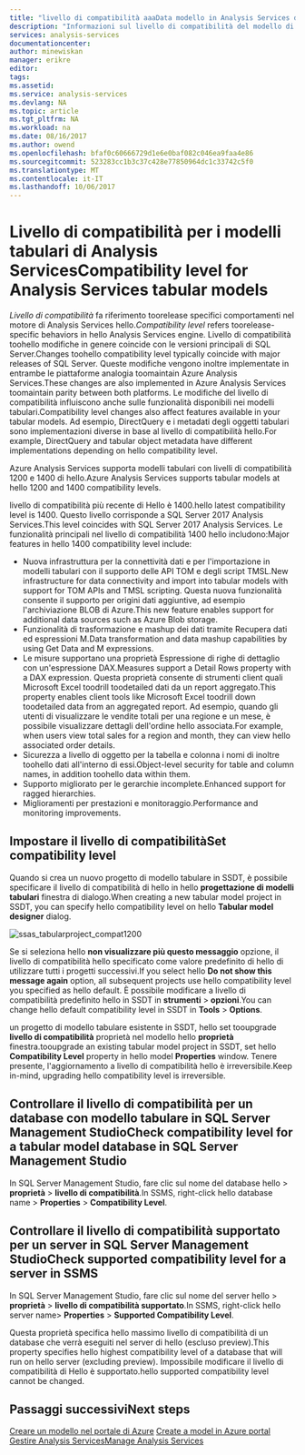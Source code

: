 ```yaml
---
title: "livello di compatibilità aaaData modello in Analysis Services di Azure | Documenti Microsoft"
description: "Informazioni sul livello di compatibilità del modello di dati tabulari."
services: analysis-services
documentationcenter: 
author: minewiskan
manager: erikre
editor: 
tags: 
ms.assetid: 
ms.service: analysis-services
ms.devlang: NA
ms.topic: article
ms.tgt_pltfrm: NA
ms.workload: na
ms.date: 08/16/2017
ms.author: owend
ms.openlocfilehash: bfaf0c60666729d1e6e0baf082c046ea9faa4e86
ms.sourcegitcommit: 523283cc1b3c37c428e77850964dc1c33742c5f0
ms.translationtype: MT
ms.contentlocale: it-IT
ms.lasthandoff: 10/06/2017
---
```

# <a name="compatibility-level-for-analysis-services-tabular-models"></a><span data-ttu-id="46d4b-103">Livello di compatibilità per i modelli tabulari di Analysis Services</span><span class="sxs-lookup"><span data-stu-id="46d4b-103">Compatibility level for Analysis Services tabular models</span></span>

<span data-ttu-id="46d4b-104">*Livello di compatibilità* fa riferimento toorelease specifici comportamenti nel motore di Analysis Services hello.</span><span class="sxs-lookup"><span data-stu-id="46d4b-104">*Compatibility level* refers toorelease-specific behaviors in hello Analysis Services engine.</span></span> <span data-ttu-id="46d4b-105">Livello di compatibilità toohello modifiche in genere coincide con le versioni principali di SQL Server.</span><span class="sxs-lookup"><span data-stu-id="46d4b-105">Changes toohello compatibility level typically coincide with major releases of SQL Server.</span></span> <span data-ttu-id="46d4b-106">Queste modifiche vengono inoltre implementate in entrambe le piattaforme analogia toomaintain Azure Analysis Services.</span><span class="sxs-lookup"><span data-stu-id="46d4b-106">These changes are also implemented in Azure Analysis Services toomaintain parity between both platforms.</span></span> <span data-ttu-id="46d4b-107">Le modifiche del livello di compatibilità influiscono anche sulle funzionalità disponibili nei modelli tabulari.</span><span class="sxs-lookup"><span data-stu-id="46d4b-107">Compatibility level changes also affect features available in your tabular models.</span></span> <span data-ttu-id="46d4b-108">Ad esempio, DirectQuery e i metadati degli oggetti tabulari sono implementazioni diverse in base al livello di compatibilità hello.</span><span class="sxs-lookup"><span data-stu-id="46d4b-108">For example, DirectQuery and tabular object metadata have different implementations depending on hello compatibility level.</span></span> 

<span data-ttu-id="46d4b-109">Azure Analysis Services supporta modelli tabulari con livelli di compatibilità 1200 e 1400 di hello.</span><span class="sxs-lookup"><span data-stu-id="46d4b-109">Azure Analysis Services supports tabular models at hello 1200 and 1400 compatibility levels.</span></span>

<span data-ttu-id="46d4b-110">livello di compatibilità più recente di Hello è 1400.</span><span class="sxs-lookup"><span data-stu-id="46d4b-110">hello latest compatibility level is 1400.</span></span> <span data-ttu-id="46d4b-111">Questo livello corrisponde a SQL Server 2017 Analysis Services.</span><span class="sxs-lookup"><span data-stu-id="46d4b-111">This level coincides with SQL Server 2017 Analysis Services.</span></span> <span data-ttu-id="46d4b-112">Le funzionalità principali nel livello di compatibilità 1400 hello includono:</span><span class="sxs-lookup"><span data-stu-id="46d4b-112">Major features in hello 1400 compatibility level include:</span></span>

*  <span data-ttu-id="46d4b-113">Nuova infrastruttura per la connettività dati e per l'importazione in modelli tabulari con il supporto delle API TOM e degli script TMSL.</span><span class="sxs-lookup"><span data-stu-id="46d4b-113">New infrastructure for data connectivity and import into tabular models with support for TOM APIs and TMSL scripting.</span></span> <span data-ttu-id="46d4b-114">Questa nuova funzionalità consente il supporto per origini dati aggiuntive, ad esempio l'archiviazione BLOB di Azure.</span><span class="sxs-lookup"><span data-stu-id="46d4b-114">This new feature enables support for additional data sources such as Azure Blob storage.</span></span>
*  <span data-ttu-id="46d4b-115">Funzionalità di trasformazione e mashup dei dati tramite Recupera dati ed espressioni M.</span><span class="sxs-lookup"><span data-stu-id="46d4b-115">Data transformation and data mashup capabilities by using Get Data and M expressions.</span></span>
*  <span data-ttu-id="46d4b-116">Le misure supportano una proprietà Espressione di righe di dettaglio con un'espressione DAX.</span><span class="sxs-lookup"><span data-stu-id="46d4b-116">Measures support a Detail Rows property with a DAX expression.</span></span> <span data-ttu-id="46d4b-117">Questa proprietà consente di strumenti client quali Microsoft Excel toodrill toodetailed dati da un report aggregato.</span><span class="sxs-lookup"><span data-stu-id="46d4b-117">This property enables client tools like Microsoft Excel toodrill down toodetailed data from an aggregated report.</span></span> <span data-ttu-id="46d4b-118">Ad esempio, quando gli utenti di visualizzare le vendite totali per una regione e un mese, è possibile visualizzare dettagli dell'ordine hello associata.</span><span class="sxs-lookup"><span data-stu-id="46d4b-118">For example, when users view total sales for a region and month, they can view hello associated order details.</span></span> 
*  <span data-ttu-id="46d4b-119">Sicurezza a livello di oggetto per la tabella e colonna i nomi di inoltre toohello dati all'interno di essi.</span><span class="sxs-lookup"><span data-stu-id="46d4b-119">Object-level security for table and column names, in addition toohello data within them.</span></span>
*  <span data-ttu-id="46d4b-120">Supporto migliorato per le gerarchie incomplete.</span><span class="sxs-lookup"><span data-stu-id="46d4b-120">Enhanced support for ragged hierarchies.</span></span>
*  <span data-ttu-id="46d4b-121">Miglioramenti per prestazioni e monitoraggio.</span><span class="sxs-lookup"><span data-stu-id="46d4b-121">Performance and monitoring improvements.</span></span>
  
## <a name="set-compatibility-level"></a><span data-ttu-id="46d4b-122">Impostare il livello di compatibilità</span><span class="sxs-lookup"><span data-stu-id="46d4b-122">Set compatibility level</span></span> 
 <span data-ttu-id="46d4b-123">Quando si crea un nuovo progetto di modello tabulare in SSDT, è possibile specificare il livello di compatibilità di hello in hello **progettazione di modelli tabulari** finestra di dialogo.</span><span class="sxs-lookup"><span data-stu-id="46d4b-123">When creating a new tabular model project in SSDT, you can specify hello compatibility level on hello **Tabular model designer** dialog.</span></span> 
  
 ![ssas_tabularproject_compat1200](./media/analysis-services-compat-level/aas-tabularproject-compat.png)  
  
 <span data-ttu-id="46d4b-125">Se si seleziona hello **non visualizzare più questo messaggio** opzione, il livello di compatibilità hello specificato come valore predefinito di hello di utilizzare tutti i progetti successivi.</span><span class="sxs-lookup"><span data-stu-id="46d4b-125">If you select hello **Do not show this message again** option, all subsequent projects use hello compatibility level you specified as hello default.</span></span> <span data-ttu-id="46d4b-126">È possibile modificare a livello di compatibilità predefinito hello in SSDT in **strumenti** > **opzioni**.</span><span class="sxs-lookup"><span data-stu-id="46d4b-126">You can change hello default compatibility level in SSDT in **Tools** > **Options**.</span></span>  
  
 <span data-ttu-id="46d4b-127">un progetto di modello tabulare esistente in SSDT, hello set tooupgrade **livello di compatibilità** proprietà nel modello hello **proprietà** finestra.</span><span class="sxs-lookup"><span data-stu-id="46d4b-127">tooupgrade an existing tabular model project in SSDT, set  hello **Compatibility Level** property in hello model **Properties** window.</span></span> <span data-ttu-id="46d4b-128">Tenere presente, l'aggiornamento a livello di compatibilità hello è irreversibile.</span><span class="sxs-lookup"><span data-stu-id="46d4b-128">Keep in-mind, upgrading hello compatibility level is irreversible.</span></span>
  
## <a name="check-compatibility-level-for-a-tabular-model-database-in-sql-server-management-studio"></a><span data-ttu-id="46d4b-129">Controllare il livello di compatibilità per un database con modello tabulare in SQL Server Management Studio</span><span class="sxs-lookup"><span data-stu-id="46d4b-129">Check compatibility level for a tabular model database in SQL Server Management Studio</span></span> 
 <span data-ttu-id="46d4b-130">In SQL Server Management Studio, fare clic sul nome del database hello > **proprietà** > **livello di compatibilità**.</span><span class="sxs-lookup"><span data-stu-id="46d4b-130">In SSMS, right-click hello database name > **Properties** > **Compatibility Level**.</span></span>  
  
## <a name="check-supported-compatibility-level-for-a-server-in-ssms"></a><span data-ttu-id="46d4b-131">Controllare il livello di compatibilità supportato per un server in SQL Server Management Studio</span><span class="sxs-lookup"><span data-stu-id="46d4b-131">Check supported compatibility level for a server in SSMS</span></span>  
 <span data-ttu-id="46d4b-132">In SQL Server Management Studio, fare clic sul nome del server hello > **proprietà** > **livello di compatibilità supportato**.</span><span class="sxs-lookup"><span data-stu-id="46d4b-132">In SSMS, right-click hello server name>  **Properties** > **Supported Compatibility Level**.</span></span>  
  
 <span data-ttu-id="46d4b-133">Questa proprietà specifica hello massimo livello di compatibilità di un database che verrà eseguiti nel server di hello (escluso preview).</span><span class="sxs-lookup"><span data-stu-id="46d4b-133">This property specifies hello highest compatibility level of a database that will run on hello server (excluding preview).</span></span> <span data-ttu-id="46d4b-134">Impossibile modificare il livello di compatibilità di Hello è supportato.</span><span class="sxs-lookup"><span data-stu-id="46d4b-134">hello supported compatibility level cannot be changed.</span></span>  

## <a name="next-steps"></a><span data-ttu-id="46d4b-135">Passaggi successivi</span><span class="sxs-lookup"><span data-stu-id="46d4b-135">Next steps</span></span>
  <span data-ttu-id="46d4b-136">[Creare un modello nel portale di Azure](analysis-services-create-model-portal.md) </span><span class="sxs-lookup"><span data-stu-id="46d4b-136">[Create a model in Azure portal](analysis-services-create-model-portal.md) </span></span>  
  [<span data-ttu-id="46d4b-137">Gestire Analysis Services</span><span class="sxs-lookup"><span data-stu-id="46d4b-137">Manage Analysis Services</span></span>](analysis-services-manage.md)  
